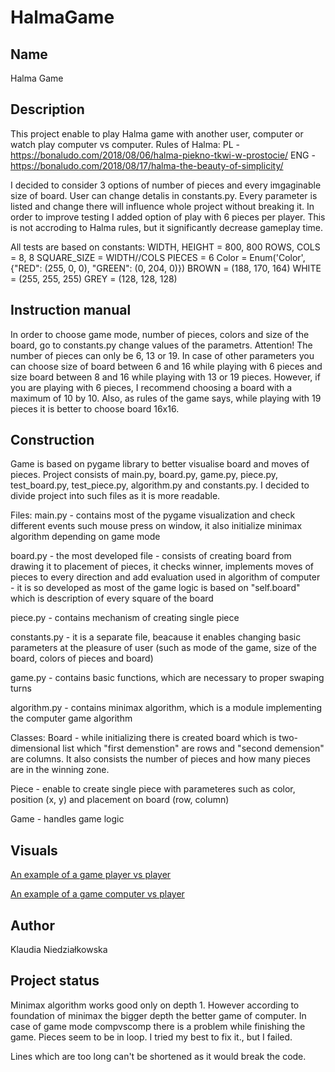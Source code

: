 # HalmaGame


## Name
Halma Game


## Description
This project enable to play Halma game with another user, computer or watch play computer vs computer.
Rules of Halma:
PL - https://bonaludo.com/2018/08/06/halma-piekno-tkwi-w-prostocie/
ENG - https://bonaludo.com/2018/08/17/halma-the-beauty-of-simplicity/

I decided to consider 3 options of number of pieces and every imgaginable size of board. User can change detalis in constants.py. Every parameter is listed and change there will influence whole project without breaking it.
In order to improve testing I added option of play with 6 pieces per player. This is not accroding to Halma rules, but it significantly decrease gameplay time.

All tests are based on constants:
    WIDTH, HEIGHT = 800, 800
    ROWS, COLS = 8, 8
    SQUARE_SIZE = WIDTH//COLS
    PIECES = 6
    Color = Enum('Color', {"RED": (255, 0, 0), "GREEN": (0, 204, 0)})
    BROWN = (188, 170, 164)
    WHITE = (255, 255, 255)
    GREY = (128, 128, 128)



## Instruction manual
In order to choose game mode, number of pieces, colors and size of the board, go to constants.py change values of the parametrs. Attention! The number of pieces can only be 6, 13 or 19. In case of other parameters you can choose size of board between 6 and 16 while playing with 6 pieces and size board between 8 and 16 while playing with 13 or 19 pieces.
However, if you are playing with 6 pieces, I recommend choosing a board with a maximum of 10 by 10.
Also, as rules of the game says, while playing with 19 pieces it is better to choose board 16x16.


## Construction

Game is based on pygame library to better visualise board and moves of pieces.
Project consists of main.py, board.py, game.py, piece.py, test_board.py, test_piece.py, algorithm.py and constants.py.
I decided to divide project into such files as it is more readable.

Files:
main.py - contains most of the pygame visualization and check different events such mouse press on window, it also initialize minimax algorithm depending on game mode

board.py - the most developed file - consists of creating board from drawing it to placement of pieces, it checks winner, implements moves of pieces to every direction and add evaluation used in algorithm of computer - it is so developed as most of the game logic is based on "self.board" which is description of every square of the board

piece.py - contains mechanism of creating single piece

constants.py - it is a separate file, beacause it enables changing basic parameters at the pleasure of user (such as mode of the game, size of the board, colors of pieces and board)

game.py - contains basic functions, which are necessary to proper swaping turns

algorithm.py - contains minimax algorithm, which is a module implementing the computer game algorithm


Classes:
Board - while initializing there is created board which is two-dimensional list which "first demenstion" are rows and "second demension" are columns. It also consists the number of pieces and how many pieces are in the winning zone.

Piece - enable to create single piece with parameteres such as color, position (x, y) and placement on board (row, column)

Game - handles game logic


## Visuals
[An example of a game player vs player](https://youtu.be/hypF6F5U-0w)

[An example of a game computer vs player](https://youtu.be/97xK1LM-6Z0)


## Author
Klaudia Niedziałkowska


## Project status
Minimax algorithm works good only on depth 1. However according to foundation of minimax the bigger depth the better game of computer.
In case of game mode compvscomp there is a problem while finishing the game. Pieces seem to be in loop.
I tried my best to fix it., but I failed.

Lines which are too long can't be shortened as it would break the code.